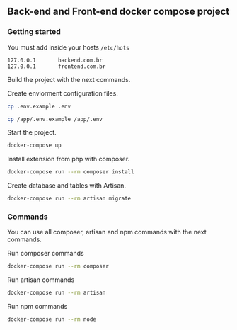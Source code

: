 ## Back-end and Front-end docker compose project


### Getting started

You must add inside your hosts `/etc/hots`

```
127.0.0.1       backend.com.br
127.0.0.1       frontend.com.br
```

Build the project with the next commands.

Create enviorment configuration files.

```sh
cp .env.example .env
```
```sh
cp /app/.env.example /app/.env
```
Start the project.
```sh
docker-compose up
```
Install extension from php with composer.
```sh
docker-compose run --rm composer install
```
Create database and tables with Artisan.
```sh
docker-compose run --rm artisan migrate
```
### Commands

You can use all composer, artisan and npm commands with the next commands.

Run composer commands
```sh
docker-compose run --rm composer
```
Run artisan commands
```sh
docker-compose run --rm artisan
```
Run npm commands
```sh
docker-compose run --rm node
```
